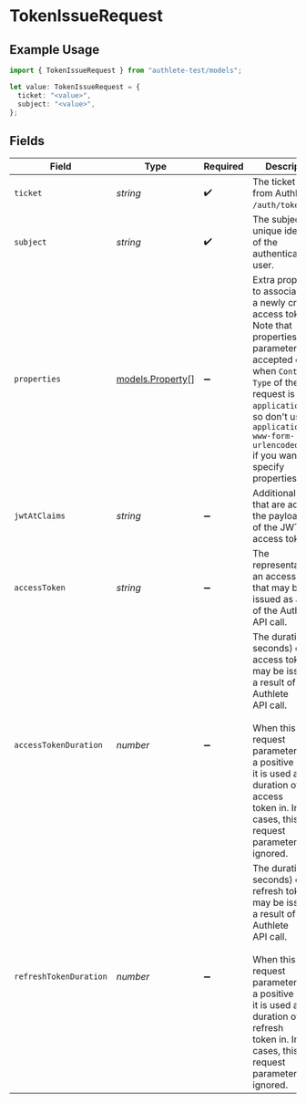 # TokenIssueRequest

## Example Usage

```typescript
import { TokenIssueRequest } from "authlete-test/models";

let value: TokenIssueRequest = {
  ticket: "<value>",
  subject: "<value>",
};
```

## Fields

| Field                                                                                                                                                                                                                                                                  | Type                                                                                                                                                                                                                                                                   | Required                                                                                                                                                                                                                                                               | Description                                                                                                                                                                                                                                                            |
| ---------------------------------------------------------------------------------------------------------------------------------------------------------------------------------------------------------------------------------------------------------------------- | ---------------------------------------------------------------------------------------------------------------------------------------------------------------------------------------------------------------------------------------------------------------------- | ---------------------------------------------------------------------------------------------------------------------------------------------------------------------------------------------------------------------------------------------------------------------- | ---------------------------------------------------------------------------------------------------------------------------------------------------------------------------------------------------------------------------------------------------------------------- |
| `ticket`                                                                                                                                                                                                                                                               | *string*                                                                                                                                                                                                                                                               | :heavy_check_mark:                                                                                                                                                                                                                                                     | The ticket issued from Authlete `/auth/token` API.<br/>                                                                                                                                                                                                                |
| `subject`                                                                                                                                                                                                                                                              | *string*                                                                                                                                                                                                                                                               | :heavy_check_mark:                                                                                                                                                                                                                                                     | The subject (= unique identifier) of the authenticated user.<br/>                                                                                                                                                                                                      |
| `properties`                                                                                                                                                                                                                                                           | [models.Property](../models/property.md)[]                                                                                                                                                                                                                             | :heavy_minus_sign:                                                                                                                                                                                                                                                     | Extra properties to associate with a newly created access token. Note that properties parameter is accepted only<br/>when `Content-Type` of the request is `application/json`, so don't use `application/x-www-form-urlencoded`<br/>if you want to specify properties.<br/> |
| `jwtAtClaims`                                                                                                                                                                                                                                                          | *string*                                                                                                                                                                                                                                                               | :heavy_minus_sign:                                                                                                                                                                                                                                                     | Additional claims that are added to the payload part of the JWT access token.<br/>                                                                                                                                                                                     |
| `accessToken`                                                                                                                                                                                                                                                          | *string*                                                                                                                                                                                                                                                               | :heavy_minus_sign:                                                                                                                                                                                                                                                     | The representation of an access token that may be issued as a result of the Authlete API call.<br/>                                                                                                                                                                    |
| `accessTokenDuration`                                                                                                                                                                                                                                                  | *number*                                                                                                                                                                                                                                                               | :heavy_minus_sign:                                                                                                                                                                                                                                                     | The duration (in seconds) of the access token that may be issued as a result of the Authlete<br/>API call.<br/><br/>When this request parameter holds a positive integer, it is used as the duration of the access<br/>token in. In other cases, this request parameter is ignored.<br/> |
| `refreshTokenDuration`                                                                                                                                                                                                                                                 | *number*                                                                                                                                                                                                                                                               | :heavy_minus_sign:                                                                                                                                                                                                                                                     | The duration (in seconds) of the refresh token that may be issued as a result of the Authlete<br/>API call.<br/><br/>When this request parameter holds a positive integer, it is used as the duration of the refresh<br/>token in. In other cases, this request parameter is ignored.<br/> |